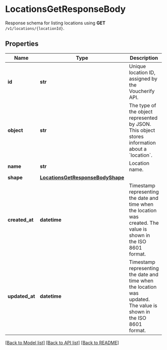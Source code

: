 # LocationsGetResponseBody

Response schema for listing locations using **GET** `/v1/locations/{locationId}`.

## Properties

Name | Type | Description | Notes
------------ | ------------- | ------------- | -------------
**id** | **str** | Unique location ID, assigned by the Voucherify API. | [optional] 
**object** | **str** | The type of the object represented by JSON. This object stores information about a &#x60;location&#x60;. | [optional] [default to 'location']
**name** | **str** | Location name. | [optional] 
**shape** | [**LocationsGetResponseBodyShape**](LocationsGetResponseBodyShape.md) |  | [optional] 
**created_at** | **datetime** | Timestamp representing the date and time when the location was created. The value is shown in the ISO 8601 format. | [optional] 
**updated_at** | **datetime** | Timestamp representing the date and time when the location was updated. The value is shown in the ISO 8601 format. | [optional] 

[[Back to Model list]](../README.md#documentation-for-models) [[Back to API list]](../README.md#documentation-for-api-endpoints) [[Back to README]](../README.md)


